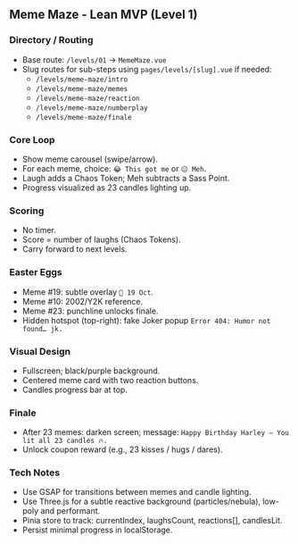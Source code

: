 ## Meme Maze - Lean MVP (Level 1)

### Directory / Routing
- Base route: `/levels/01` → `MemeMaze.vue`
- Slug routes for sub-steps using `pages/levels/[slug].vue` if needed:
  - `/levels/meme-maze/intro`
  - `/levels/meme-maze/memes`
  - `/levels/meme-maze/reaction`
  - `/levels/meme-maze/numberplay`
  - `/levels/meme-maze/finale`

### Core Loop
- Show meme carousel (swipe/arrow).
- For each meme, choice: `😂 This got me` or `😐 Meh`.
- Laugh adds a Chaos Token; Meh subtracts a Sass Point.
- Progress visualized as 23 candles lighting up.

### Scoring
- No timer.
- Score = number of laughs (Chaos Tokens).
- Carry forward to next levels.

### Easter Eggs
- Meme #19: subtle overlay `🎂 19 Oct`.
- Meme #10: 2002/Y2K reference.
- Meme #23: punchline unlocks finale.
- Hidden hotspot (top-right): fake Joker popup `Error 404: Humor not found… jk.`

### Visual Design
- Fullscreen; black/purple background.
- Centered meme card with two reaction buttons.
- Candles progress bar at top.

### Finale
- After 23 memes: darken screen; message: `Happy Birthday Harley — You lit all 23 candles 🔥.`
- Unlock coupon reward (e.g., 23 kisses / hugs / dares).

### Tech Notes
- Use GSAP for transitions between memes and candle lighting.
- Use Three.js for a subtle reactive background (particles/nebula), low-poly and performant.
- Pinia store to track: currentIndex, laughsCount, reactions[], candlesLit.
- Persist minimal progress in localStorage.
